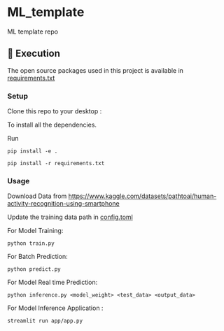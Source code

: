 # ML_template
ML template repo

<!-- Execution -->
<h2 id="execution"> 🍴 Execution</h2>

<!--This project is written in Python programming language. <br>-->
The open source packages used in this project is available in [requirements.txt](requirements.txt)

### Setup

Clone this repo to your desktop :

To install all the dependencies.

Run

`pip install -e .`

`pip install -r requirements.txt`

### Usage

Download Data from
https://www.kaggle.com/datasets/pathtoai/human-activity-recognition-using-smartphone

Update the training data path in [config.toml](./config/config.toml)


For Model Training: 

`python train.py`

For Batch Prediction: 

`python predict.py`

For Model Real time Prediction: 

`python inference.py <model_weight> <test_data> <output_data>`


For Model Inference Application : 

`streamlit run app/app.py`



